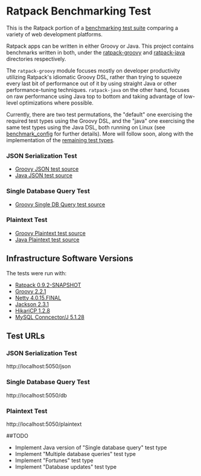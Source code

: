 # Ratpack Benchmarking Test

This is the Ratpack portion of a [benchmarking test suite](../) comparing a variety of web development platforms.

Ratpack apps can be written in either Groovy or Java. This project contains benchmarks written in both, under 
the [ratpack-groovy](ratpack-groovy) and [ratpack-java](ratpack-java) directories respectively. 

The `ratpack-groovy` module focuses mostly on developer productivity utilizing Ratpack's idiomatic Groovy DSL, rather 
than trying to squeeze every last bit of performance out of it by using straight Java or other performance-tuning 
techniques. `ratpack-java` on the other hand, focuses on raw performance using Java top to bottom and taking advantage 
of low-level optimizations where possible.

Currently, there are two test permutations, the "default" one exercising the required test types using the Groovy DSL, 
and the "java" one exercising the same test types using the Java DSL, both running on Linux (see [benchmark_config](benchmark_config) 
for further details). More will follow soon, along with the implementation of the [remaining test types](#todo).

### JSON Serialization Test

* [Groovy JSON test source](ratpack-groovy/src/ratpack/Ratpack.groovy)
* [Java JSON test source](ratpack-java/src/main/java/ratpack/benchmarks/techempower/java/HandlerFactory.java)

### Single Database Query Test

* [Groovy Single DB Query test source](ratpack-groovy/src/ratpack/Ratpack.groovy)

### Plaintext Test

* [Groovy Plaintext test source](ratpack-groovy/src/ratpack/Ratpack.groovy)
* [Java Plaintext test source](ratpack-java/src/main/java/ratpack/benchmarks/techempower/java/HandlerFactory.java)

## Infrastructure Software Versions
The tests were run with:
* [Ratpack 0.9.2-SNAPSHOT](http://ratpack.io)
* [Groovy 2.2.1](http://groovy.codehaus.org)
* [Netty 4.0.15.FINAL](http://netty.io)
* [Jackson 2.3.1](https://github.com/FasterXML/jackson)
* [HikariCP 1.2.8](https://github.com/brettwooldridge/HikariCP)
* [MySQL Conncector/J 5.1.28](http://dev.mysql.com/downloads/connector/j/)

## Test URLs
### JSON Serialization Test

http://localhost:5050/json

### Single Database Query Test

http://localhost:5050/db

### Plaintext Test

http://localhost:5050/plaintext

##TODO
* Implement Java version of "Single database query" test type
* Implement "Multiple database queries" test type
* Implement "Fortunes" test type
* Implement "Database updates" test type